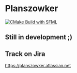 # Planszowker
[![CMake Build with SFML](https://github.com/Ishiguro96/Planszowker/actions/workflows/cmake.yml/badge.svg)](https://github.com/Ishiguro96/Planszowker/actions/workflows/cmake.yml)

## Still in development ;)

## Track on Jira
https://planszowker.atlassian.net
